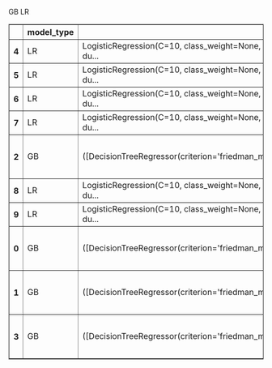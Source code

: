 GB
LR
<table border="1" class="dataframe">
  <thead>
    <tr style="text-align: right;">
      <th></th>
      <th>model_type</th>
      <th>clf</th>
      <th>parameters</th>
      <th>p_at_20</th>
      <th>p_at_40</th>
    </tr>
  </thead>
  <tbody>
    <tr>
      <th>4</th>
      <td>LR</td>
      <td>LogisticRegression(C=10, class_weight=None, du...</td>
      <td>{'C': 0.1, 'penalty': 'l1'}</td>
      <td>1.000000</td>
      <td>1.000000</td>
    </tr>
    <tr>
      <th>5</th>
      <td>LR</td>
      <td>LogisticRegression(C=10, class_weight=None, du...</td>
      <td>{'C': 0.1, 'penalty': 'l2'}</td>
      <td>1.000000</td>
      <td>1.000000</td>
    </tr>
    <tr>
      <th>6</th>
      <td>LR</td>
      <td>LogisticRegression(C=10, class_weight=None, du...</td>
      <td>{'C': 1, 'penalty': 'l1'}</td>
      <td>1.000000</td>
      <td>1.000000</td>
    </tr>
    <tr>
      <th>7</th>
      <td>LR</td>
      <td>LogisticRegression(C=10, class_weight=None, du...</td>
      <td>{'C': 1, 'penalty': 'l2'}</td>
      <td>1.000000</td>
      <td>1.000000</td>
    </tr>
    <tr>
      <th>2</th>
      <td>GB</td>
      <td>([DecisionTreeRegressor(criterion='friedman_ms...</td>
      <td>{'learning_rate': 0.1, 'max_depth': 5, 'n_esti...</td>
      <td>1.000000</td>
      <td>0.976190</td>
    </tr>
    <tr>
      <th>8</th>
      <td>LR</td>
      <td>LogisticRegression(C=10, class_weight=None, du...</td>
      <td>{'C': 10, 'penalty': 'l1'}</td>
      <td>0.952381</td>
      <td>0.976190</td>
    </tr>
    <tr>
      <th>9</th>
      <td>LR</td>
      <td>LogisticRegression(C=10, class_weight=None, du...</td>
      <td>{'C': 10, 'penalty': 'l2'}</td>
      <td>0.952381</td>
      <td>0.976190</td>
    </tr>
    <tr>
      <th>0</th>
      <td>GB</td>
      <td>([DecisionTreeRegressor(criterion='friedman_ms...</td>
      <td>{'learning_rate': 0.001, 'max_depth': 5, 'n_es...</td>
      <td>1.000000</td>
      <td>0.952381</td>
    </tr>
    <tr>
      <th>1</th>
      <td>GB</td>
      <td>([DecisionTreeRegressor(criterion='friedman_ms...</td>
      <td>{'learning_rate': 0.001, 'max_depth': 10, 'n_e...</td>
      <td>1.000000</td>
      <td>0.952381</td>
    </tr>
    <tr>
      <th>3</th>
      <td>GB</td>
      <td>([DecisionTreeRegressor(criterion='friedman_ms...</td>
      <td>{'learning_rate': 0.1, 'max_depth': 10, 'n_est...</td>
      <td>1.000000</td>
      <td>0.952381</td>
    </tr>
  </tbody>
</table>